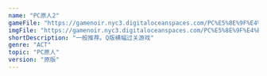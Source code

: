 ```yaml
---
name: "PC原人2"
gameFile: "https://gamenoir.nyc3.digitaloceanspaces.com/PC%E5%8E%9F%E4%BA%BA2/prehisto2.zip"
imgFile: "https://gamenoir.nyc3.digitaloceanspaces.com/PC%E5%8E%9F%E4%BA%BA2/original.webp"
shortDescription: "一般推荐。Q版横幅过关游戏"
genre: "ACT"
topic: "PC原人"
version: "原版"
---
```

